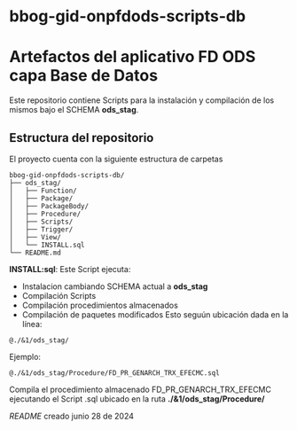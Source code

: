 # bbog-gid-onpfdods-scripts-db

# Artefactos del aplicativo FD ODS capa Base de Datos

Este repositorio contiene Scripts para la instalación y compilación de los mismos bajo el SCHEMA **ods_stag**. 

## Estructura del repositorio
El proyecto cuenta con la siguiente estructura de carpetas 

~~~
bbog-gid-onpfdods-scripts-db/
├── ods_stag/
│   ├── Function/
│   ├── Package/
│   ├── PackageBody/
│   ├── Procedure/
│   ├── Scripts/
│   ├── Trigger/
│   ├── View/
│   └── INSTALL.sql 
└── README.md
~~~

**INSTALL:sql**: Este Script ejecuta:
- Instalacion cambiando SCHEMA actual a **ods_stag**
- Compilación Scripts
- Compilación procedimientos almacenados
- Compilación de paquetes modificados
Esto seguún ubicación dada en la línea:
~~~
@./&1/ods_stag/
~~~
 
 Ejemplo: 
 ~~~
 @./&1/ods_stag/Procedure/FD_PR_GENARCH_TRX_EFECMC.sql
~~~
 
 Compila el procedimiento almacenado FD_PR_GENARCH_TRX_EFECMC ejecutando el Script .sql ubicado en la ruta **./&1/ods_stag/Procedure/**

 *README* creado junio 28 de 2024
